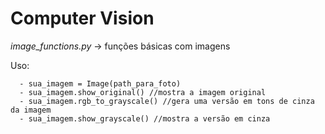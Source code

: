 # Computer Vision

_image_functions.py_ -> funções básicas com imagens

  Uso:
  
      - sua_imagem = Image(path_para_foto)
      - sua_imagem.show_original() //mostra a imagem original
      - sua_imagem.rgb_to_grayscale() //gera uma versão em tons de cinza da imagem
      - sua_imagem.show_grayscale() //mostra a versão em cinza
